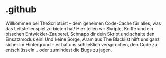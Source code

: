 # .github
Willkommen bei TheScriptList – dem geheimen Code-Cache für alles, was das Leitstellenspiel zu bieten hat! Hier teilen wir Skripte, Kniffe und ein bisschen Entwickler-Zauberei. Schnapp dir dein Skript und schalte den Einsatzmodus ein! Und keine Sorge, Aram aus The Blacklist hilft uns ganz sicher im Hintergrund – er hat uns schließlich versprochen, den Code zu entschlüsseln… oder zumindest die Bugs zu jagen.
